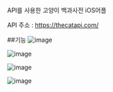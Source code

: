 API를 사용한 고양이 백과사전 iOS어플

API 주소 : https://thecatapi.com/

##기능
![image](https://github.com/cyujin/Catopedia/assets/113533845/89e10c0e-0fe7-47bd-8768-1b6744b480d8)

![image](https://github.com/cyujin/Catopedia/assets/113533845/55db5264-51e4-465b-b9e8-01853066618a)

![image](https://github.com/cyujin/Catopedia/assets/113533845/25cd3138-41d1-4e9c-821b-f78ae6b2216a)

![image](https://github.com/cyujin/Catopedia/assets/113533845/f0b5b437-52c5-4931-a7b8-191b064494f0)

